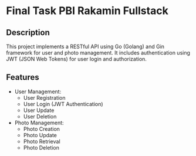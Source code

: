 # Final Task PBI Rakamin Fullstack

## Description

This project implements a RESTful API using Go (Golang) and Gin framework for user and photo management. It includes authentication using JWT (JSON Web Tokens) for user login and authorization.

## Features

- User Management:
  - User Registration
  - User Login (JWT Authentication)
  - User Update
  - User Deletion
- Photo Management:
  - Photo Creation
  - Photo Update
  - Photo Retrieval
  - Photo Deletion
